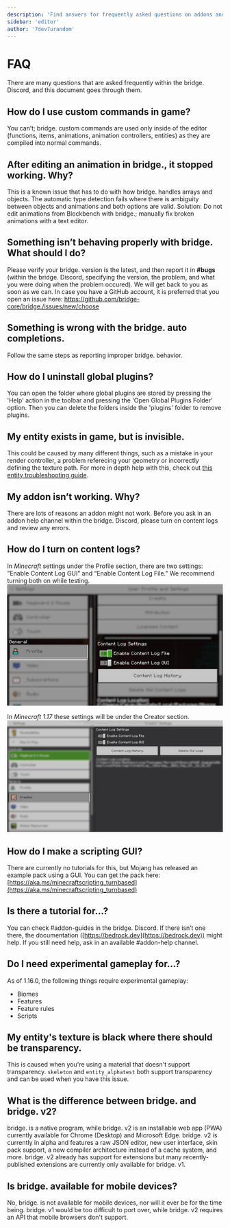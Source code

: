 ```yaml
---
description: 'Find answers for frequently asked questions on addons and bridge.'
sidebar: 'editor'
author: '7dev7urandom'
---
```


# FAQ

There are many questions that are asked frequently within the bridge. Discord, and this document goes through them.

## How do I use custom commands in game?

You can’t; bridge. custom commands are used only inside of the editor (functions, items, animations, animation controllers, entities) as they are compiled into normal
commands.

## After editing an animation in bridge., it stopped working. Why?

This is a known issue that has to do with how bridge. handles arrays and objects. The automatic type detection fails where there is ambiguity between objects and
animations and both options are valid. Solution: Do not edit animations from Blockbench with bridge.; manually fix broken animations with a text editor.

## Something isn’t behaving properly with bridge. What should I do?

Please verify your bridge. version is the latest, and then report it in **#bugs** (within the bridge. Discord, specifying the version, the problem, and what you were
doing when the problem occured). We will get back to you as soon as we can. In case you have a GitHub account, it is preferred that you open an issue here:
https://github.com/bridge-core/bridge./issues/new/choose

## Something is wrong with the bridge. auto completions.

Follow the same steps as reporting improper bridge. behavior.

## How do I uninstall global plugins?

You can open the folder where global plugins are stored by pressing the 'Help' action in the toolbar and pressing the 'Open Global Plugins Folder' option. Then you can delete the folders inside the 'plugins' folder to remove plugins.

## My entity exists in game, but is invisible.

This could be caused by many different things, such as a mistake in your render controller, a problem referecing your geometry or incorrectly defining the texture path. For more in depth help with this, check out [this entity troubleshooting guide](https://wiki.bedrock.dev/knowledge/troubleshooting.html).

## My addon isn’t working. Why?

There are lots of reasons an addon might not work. Before you ask in an addon help channel within the bridge. Discord, please turn on content logs and review any errors.

## How do I turn on content logs?

In _Minecraft_ settings under the Profile section, there are two settings: ”Enable Content Log GUI” and “Enable Content Log File.” We recommend turning both on while
testing.
![Enable content logs](./faq_1.png)

In _Minecraft 1.17_ these settings will be under the Creator section.
![Enable 1.17 Content Logs](./creator.png)

## How do I make a scripting GUI?

There are currently no tutorials for this, but Mojang has released an example pack using a GUI. You can get the pack here: [https://aka.ms/minecraftscripting_turnbased](https://aka.ms/minecraftscripting_turnbased)

## Is there a tutorial for…?

You can check #addon-guides in the bridge. Discord. If there isn’t one there, the documentation ([https://bedrock.dev](https://bedrock.dev)) might help. If you still need help, ask in an
available #addon-help channel.

## Do I need experimental gameplay for…?

As of 1.16.0, the following things require experimental gameplay:

-   Biomes
-   Features
-   Feature rules
-   Scripts

## My entity's texture is black where there should be transparency.

This is caused when you're using a material that doesn't support transparency.
`skeleton` and `entity_alphatest` both support transparency and can be used when you have this issue.

## What is the difference between bridge. and bridge. v2?

bridge. is a native program, while bridge. v2 is an installable web app (PWA) currently available for Chrome (Desktop) and Microsoft Edge. bridge. v2 is currently in alpha and features a raw JSON editor, new user interface, skin pack support, a new compiler architecture instead of a cache system, and more. bridge. v2 already has support for extensions but many recently-published extensions are currently only available for bridge. v1.

## Is bridge. available for mobile devices?
No, bridge. is not available for mobile devices, nor will it ever be for the time being. bridge. v1 would be too difficult to port over, while bridge. v2 requires an API that mobile browsers don't support.
